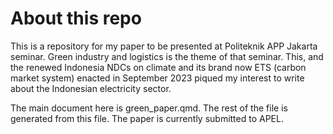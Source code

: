 # About this repo
 This is a repository for my paper to be presented at Politeknik APP Jakarta seminar. Green industry and logistics is the theme of that seminar. This, and the renewed Indonesia NDCs on climate and its brand now ETS (carbon market system) enacted in September 2023 piqued my interest to write about the Indonesian electricity sector.

 The main document here is green_paper.qmd. The rest of the file is generated from this file. The paper is currently submitted to APEL.